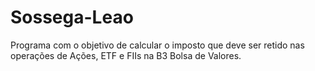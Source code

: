 # Sossega-Leao
Programa com o objetivo de calcular o imposto que deve ser retido nas operações de Ações, ETF e FIIs na B3 Bolsa de Valores.
